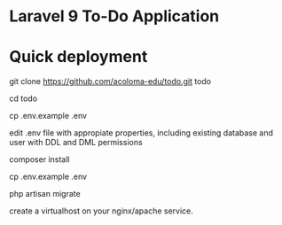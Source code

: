 # Laravel 9 To-Do Application
# Quick deployment

git clone https://github.com/acoloma-edu/todo.git todo

cd todo

cp .env.example .env

edit .env file with appropiate properties, including existing database and user with DDL and DML permissions

composer install

cp .env.example .env

php artisan migrate

create a virtualhost on your nginx/apache service.

